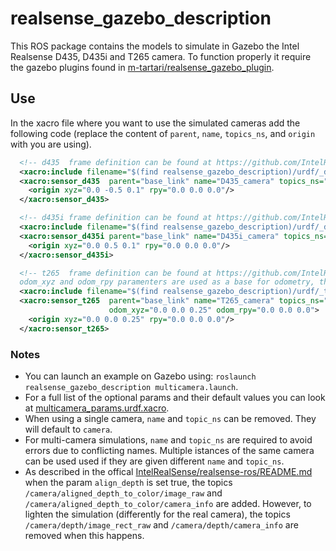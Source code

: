 # realsense_gazebo_description

This ROS package contains the models to simulate in Gazebo the Intel Realsense D435, D435i and T265 camera.
To function properly it require the gazebo plugins found in [m-tartari/realsense_gazebo_plugin](https://github.com/m-tartari/realsense_gazebo_plugin).

## Use

In the xacro file where you want to use the simulated cameras add the following code (replace the content of ```parent```, ```name```, ```topics_ns```, and ```origin```  with you are using).
```xml
  <!-- d435  frame definition can be found at https://github.com/IntelRealSense/librealsense/blob/master/doc/d435i.md -->
  <xacro:include filename="$(find realsense_gazebo_description)/urdf/_d435.urdf.xacro"/>
  <xacro:sensor_d435  parent="base_link" name="D435_camera" topics_ns="D435_camera" >
    <origin xyz="0.0 -0.5 0.1" rpy="0.0 0.0 0.0"/>
  </xacro:sensor_d435>

  <!-- d435i frame definition can be found at https://github.com/IntelRealSense/librealsense/blob/master/doc/d435i.md -->
  <xacro:include filename="$(find realsense_gazebo_description)/urdf/_d435i.urdf.xacro"/>
  <xacro:sensor_d435i parent="base_link" name="D435i_camera" topics_ns="D435i_camera"> 
    <origin xyz="0.0 0.5 0.1" rpy="0.0 0.0 0.0"/>
  </xacro:sensor_d435i>

  <!-- t265  frame definition can be found at https://github.com/IntelRealSense/librealsense/blob/master/doc/t265.md
  odom_xyz and odom_rpy paramenters are used as a base for odometry, they represent the traspformation from the robot base_link -->
  <xacro:include filename="$(find realsense_gazebo_description)/urdf/_t265.urdf.xacro"/>
  <xacro:sensor_t265  parent="base_link" name="T265_camera" topics_ns="T265_camera"
                      odom_xyz="0.0 0.0 0.25" odom_rpy="0.0 0.0 0.0">
    <origin xyz="0.0 0.0 0.25" rpy="0.0 0.0 0.0"/>
  </xacro:sensor_t265>
```

### Notes

- You can launch an example on Gazebo using: ```roslaunch realsense_gazebo_description multicamera.launch```.
- For a full list of the optional params and their default values you can look at [multicamera_params.urdf.xacro](https://github.com/m-tartari/realsense_gazebo_description/blob/master/urdf/multicamera_params.urdf.xacro).
- When using a single camera, ```name``` and ```topic_ns``` can be removed. They will default to ```camera```.
- For multi-camera simulations, ```name``` and ```topic_ns``` are required to avoid errors due to conflicting names. Multiple istances of the same camera can be used used if they are given different ```name``` and ```topic_ns```.
- As described in the offical [IntelRealSense/realsense-ros/README.md](https://github.com/IntelRealSense/realsense-ros/blob/development/README.md) when the param ```align_depth``` is set true, the topics ```/camera/aligned_depth_to_color/image_raw``` and ```/camera/aligned_depth_to_color/camera_info``` are added. However, to lighten the simulation (differently for the real camera), the topics ```/camera/depth/image_rect_raw``` and ```/camera/depth/camera_info``` are removed when this happens.